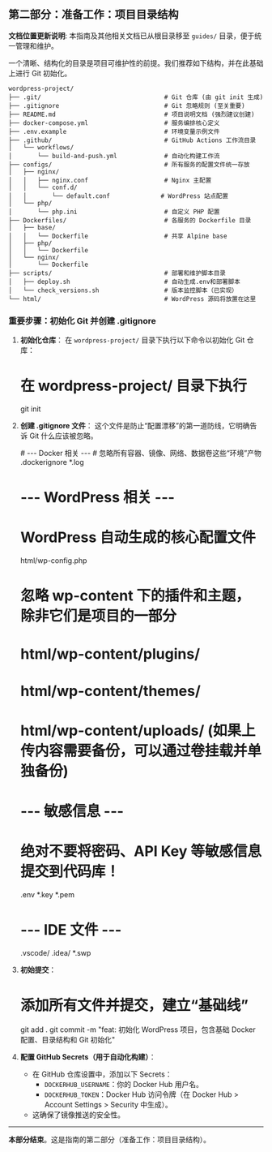 ## 第二部分：准备工作：项目目录结构

**文档位置更新说明**: 本指南及其他相关文档已从根目录移至 `guides/` 目录，便于统一管理和维护。

一个清晰、结构化的目录是项目可维护性的前提。我们推荐如下结构，并在此基础上进行 Git 初始化。

<xaiArtifact artifact_id="77d2ae05-bb15-4621-b0a2-bcd3035c0bea" artifact_version_id="343fcfe3-a3b9-4c4e-8f5f-f1d4125b0f80" title="项目目录结构说明.md" contentType="text/markdown">

```
wordpress-project/
├── .git/                                  # Git 仓库 (由 git init 生成)
├── .gitignore                             # Git 忽略规则 (至关重要)
├── README.md                              # 项目说明文档 (强烈建议创建)
├── docker-compose.yml                     # 服务编排核心定义
├── .env.example                           # 环境变量示例文件
├── .github/                               # GitHub Actions 工作流目录
│   └── workflows/
│       └── build-and-push.yml             # 自动化构建工作流
├── configs/                               # 所有服务的配置文件统一存放
│   ├── nginx/
│   │   ├── nginx.conf                     # Nginx 主配置
│   │   └── conf.d/
│   │       └── default.conf              # WordPress 站点配置
│   └── php/
│       └── php.ini                        # 自定义 PHP 配置
├── Dockerfiles/                           # 各服务的 Dockerfile 目录
│   ├── base/
│   │   └── Dockerfile                     # 共享 Alpine base
│   ├── php/
│   │   └── Dockerfile
│   └── nginx/
│       └── Dockerfile
├── scripts/                               # 部署和维护脚本目录
│   ├── deploy.sh                          # 自动生成.env和部署脚本
│   └── check_versions.sh                  # 版本监控脚本（已实现）
└── html/                                  # WordPress 源码将放置在这里
```

</xaiArtifact>

### **重要步骤：初始化 Git 并创建 .gitignore**

1.  **初始化仓库**：
    在 `wordpress-project/` 目录下执行以下命令以初始化 Git 仓库：
    <xaiArtifact artifact_id="6aade2c6-8660-4710-a40e-cbe267b5e2d0" artifact_version_id="64fa0bb5-d0c7-4acc-9790-1463881df041" title="init_git.sh" contentType="text/x-sh">
    # 在 wordpress-project/ 目录下执行
    git init
    </xaiArtifact>

2.  **创建 .gitignore 文件**：
    这个文件是防止“配置漂移”的第一道防线，它明确告诉 Git 什么应该被忽略。

    <xaiArtifact artifact_id="a6d0d0e8-5d11-40e6-9d63-23966b08292b" artifact_version_id="d5fd02af-910b-40c3-8dcd-1eb0fbfcebd6" title=".gitignore" contentType="text/plain">
    # --- Docker 相关 ---
    # 忽略所有容器、镜像、网络、数据卷这些“环境”产物
    .dockerignore
    *.log
    
    # --- WordPress 相关 ---
    # WordPress 自动生成的核心配置文件
    html/wp-config.php
    # 忽略 wp-content 下的插件和主题，除非它们是项目的一部分
    # html/wp-content/plugins/
    # html/wp-content/themes/
    # html/wp-content/uploads/ (如果上传内容需要备份，可以通过卷挂载并单独备份)
    
    # --- 敏感信息 ---
    # 绝对不要将密码、API Key 等敏感信息提交到代码库！
    .env
    *.key
    *.pem
    
    # --- IDE 文件 ---
    .vscode/
    .idea/
    *.swp
    </xaiArtifact>

3.  **初始提交**：
    <xaiArtifact artifact_id="683bda56-8bf2-4a96-973b-89a3e787f87e" artifact_version_id="a135f70e-280b-44d7-b08e-ea1a225d142a" title="initial_commit.sh" contentType="text/x-sh">
    # 添加所有文件并提交，建立“基础线”
    git add .
    git commit -m "feat: 初始化 WordPress 项目，包含基础 Docker 配置、目录结构和 Git 初始化"
    </xaiArtifact>

4.  **配置 GitHub Secrets（用于自动化构建）**：
    - 在 GitHub 仓库设置中，添加以下 Secrets：
      - `DOCKERHUB_USERNAME`：你的 Docker Hub 用户名。
      - `DOCKERHUB_TOKEN`：Docker Hub 访问令牌（在 Docker Hub > Account Settings > Security 中生成）。
    - 这确保了镜像推送的安全性。

---

**本部分结束**。这是指南的第二部分（准备工作：项目目录结构）。